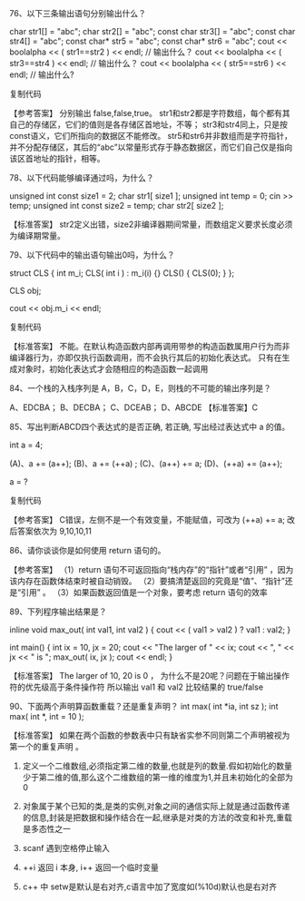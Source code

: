 76、以下三条输出语句分别输出什么？

char str1[]       = "abc";
char str2[]       = "abc";
const char str3[] = "abc";
const char str4[] = "abc";
const char* str5  = "abc";
const char* str6  = "abc";
cout << boolalpha << ( str1==str2 ) << endl; // 输出什么？
cout << boolalpha << ( str3==str4 ) << endl; // 输出什么？
cout << boolalpha << ( str5==str6 ) << endl; // 输出什么?

复制代码

【参考答案】
分别输出 false,false,true。
str1和str2都是字符数组，每个都有其自己的存储区，它们的值则是各存储区首地址，不等；
str3和str4同上，只是按const语义，它们所指向的数据区不能修改。
str5和str6并非数组而是字符指针，并不分配存储区，其后的“abc”以常量形式存于静态数据区，而它们自己仅是指向该区首地址的指针，相等。

78、以下代码能够编译通过吗，为什么？

unsigned int const size1 = 2;
char str1[ size1 ];
unsigned int temp = 0;
cin >> temp;
unsigned int const size2 = temp;
char str2[ size2 ];

【标准答案】
str2定义出错，size2非编译器期间常量，而数组定义要求长度必须为编译期常量。

79、以下代码中的输出语句输出0吗，为什么？

struct CLS {
  int m_i;
  CLS( int i ) : m_i(i) {}
  CLS()
  {
    CLS(0);
  }
};

CLS obj;

cout << obj.m_i << endl;

复制代码

【标准答案】
不能。在默认构造函数内部再调用带参的构造函数属用户行为而非编译器行为，亦即仅执行函数调用，而不会执行其后的初始化表达式。
只有在生成对象时，初始化表达式才会随相应的构造函数一起调用

84、一个栈的入栈序列是 A，B，C，D，E，则栈的不可能的输出序列是？

A、EDCBA；
B、DECBA；
C、DCEAB；
D、ABCDE
【标准答案】C

85、写出判断ABCD四个表达式的是否正确, 若正确, 写出经过表达式中 a 的值。

int a = 4;

(A)、a += (a++);
(B)、a += (++a) ;
(C)、(a++) += a;
(D)、(++a) += (a++);

a = ?

复制代码

【参考答案】
C错误，左侧不是一个有效变量，不能赋值，可改为 (++a) += a; 改后答案依次为 9,10,10,11

86、请你谈谈你是如何使用 return 语句的。

【参考答案】
（1）return 语句不可返回指向“栈内存”的“指针”或者“引用” ，因为该内存在函数体结束时被自动销毁。
（2）要搞清楚返回的究竟是“值”、“指针”还是“引用” 。
（3）如果函数返回值是一个对象，要考虑 return 语句的效率

89、下列程序输出结果是？

inline void max_out( int val1, int val2 ) {
  cout << ( val1 > val2 ) ? val1 : val2;
}

int main() {
    int ix = 10, jx = 20;
    cout << "The larger of " << ix;
    cout << ", " << jx << " is ";
    max_out( ix, jx );
    cout << endl;
}

【标准答案】
The larger of 10, 20 is 0 ，
为什么不是20呢？问题在于输出操作符的优先级高于条件操作符 所以输出 val1 和 val2 比较结果的 true/false

90、下面两个声明算函数重载？还是重复声明？
int max( int *ia, int sz );
int max( int *, int = 10 );

【标准答案】
如果在两个函数的参数表中只有缺省实参不同则第二个声明被视为第一个的重复声明 。

1. 定义一个二维数组,必须指定第二维的数量,也就是列的数量.假如初始化的数量少于第二维的值,那么这个二维数组的第一维的维度为1,并且未初始化的全部为0

2. 对象属于某个已知的类,是类的实例,对象之间的通信实际上就是通过函数传递的信息,封装是把数据和操作结合在一起,继承是对类的方法的改变和补充,重载是多态性之一

3. scanf 遇到空格停止输入

4. ++i 返回 i 本身, i++ 返回一个临时变量

5. c++ 中 setw是默认是右对齐,c语言中加了宽度如(%10d)默认也是右对齐
